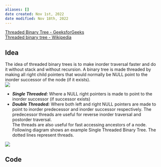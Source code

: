 ```yaml
---
aliases: []
date created: Nov 1st, 2022
date modified: Nov 18th, 2022
---
```

[Threaded Binary Tree - GeeksforGeeks](www.geeksforgeeks.org/threaded-binary-tree/)  
[Threaded binary tree - Wikipedia](https://en.wikipedia.org/wiki/Threaded_binary_tree)

## Idea
The idea of threaded binary trees is to make inorder traversal faster and do it without stack and without recursion. A binary tree is made threaded by making all right child pointers that would normally be NULL point to the inorder successor of the node (if it exists).  
![](https://img.ynchen.me/2022/11/c1bd7d8b509ab1e13d4e3a5dd4cc7e4b.webp)
- _**Single Threaded:**_ Where a NULL right pointers is made to point to the inorder successor (if successor exists)  
- _**Double Threaded:**_ Where both left and right NULL pointers are made to point to inorder predecessor and inorder successor respectively. The predecessor threads are useful for reverse inorder traversal and postorder traversal.  
The threads are also useful for fast accessing ancestors of a node.  
Following diagram shows an example Single Threaded Binary Tree. The dotted lines represent threads.

![](https://img.ynchen.me/2022/11/4c4a14b49651aaf80ffd9b80d66d7c2e.webp)

## Code
